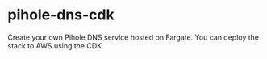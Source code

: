 pihole-dns-cdk
==============

Create your own Pihole DNS service hosted on Fargate. You can deploy the stack to AWS using the CDK. 